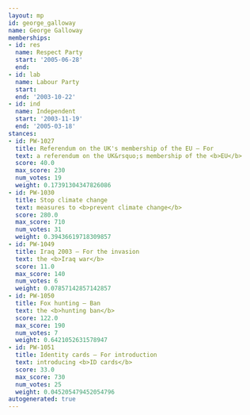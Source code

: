 ```yaml
---
layout: mp
id: george_galloway
name: George Galloway
memberships:
- id: res
  name: Respect Party
  start: '2005-06-28'
  end: 
- id: lab
  name: Labour Party
  start: 
  end: '2003-10-22'
- id: ind
  name: Independent
  start: '2003-11-19'
  end: '2005-03-18'
stances:
- id: PW-1027
  title: Referendum on the UK's membership of the EU — For
  text: a referendum on the UK&rsquo;s membership of the <b>EU</b>
  score: 40.0
  max_score: 230
  num_votes: 19
  weight: 0.17391304347826086
- id: PW-1030
  title: Stop climate change
  text: measures to <b>prevent climate change</b>
  score: 280.0
  max_score: 710
  num_votes: 31
  weight: 0.39436619718309857
- id: PW-1049
  title: Iraq 2003 — For the invasion
  text: the <b>Iraq war</b>
  score: 11.0
  max_score: 140
  num_votes: 6
  weight: 0.07857142857142857
- id: PW-1050
  title: Fox hunting — Ban
  text: the <b>hunting ban</b>
  score: 122.0
  max_score: 190
  num_votes: 7
  weight: 0.6421052631578947
- id: PW-1051
  title: Identity cards — For introduction
  text: introducing <b>ID cards</b>
  score: 33.0
  max_score: 730
  num_votes: 25
  weight: 0.045205479452054796
autogenerated: true
---
```

